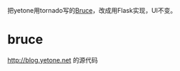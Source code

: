 把yetone用tornado写的[Bruce](https://github.com/yetone/bruce)，改成用Flask实现，UI不变。


bruce
=====

http://blog.yetone.net 的源代码
